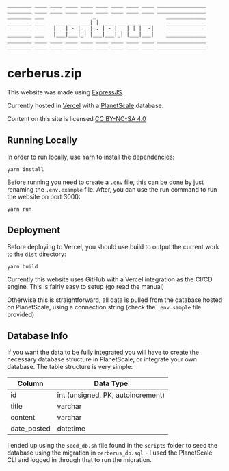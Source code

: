```
________ ____ ____ ____ ____ ____ ____ ____ ____ ________________
________ ____ ____ ____ ____ ____ ____ ____ ____ ________________
________ ___                _                       _____________
________ ___    ___ ___ ___| |_ ___ ___ _ _ ___     _____________
________ ___   |  _| -_|  _| . | -_|  _| | |_ -|    _____________
________ ___   |___|___|_| |___|___|_| |___|___|    _____________
________ ____ ____ ____ ____ ____ ____ ____ ____ ________________
________ ____ ____ ____ ____ ____ ____ ____ ____ ________________
```

# cerberus.zip
This website was made using [ExpressJS](https://expressjs.com).

Currently hosted in [Vercel](https://vercel.com) with a [PlanetScale](https://planetscale.com) database.

Content on this site is licensed [CC BY-NC-SA 4.0](https://creativecommons.org/licenses/by-nc-sa/4.0/)

## Running Locally

In order to run locally, use Yarn to install the dependencies:

`yarn install`

Before running you need to create a `.env` file, this can be done by just renaming the `.env.example` file. After, you can use the run command to run the website on port 3000:

`yarn run`

## Deployment

Before deploying to Vercel, you should use build to output the current work to the `dist` directory:

`yarn build`

Currently this website uses GitHub with a Vercel integration as the CI/CD engine. This is fairly easy to setup (go read the manual)

Otherwise this is straightforward, all data is pulled from the database hosted on PlanetScale, using a connection string (check the `.env.sample` file provided)

## Database Info

If you want the data to be fully integrated you will have to create the necessary database structure in PlanetScale, or integrate your own database. The table structure is very simple:

| Column | Data Type |
| ------ | --------- |
| id | int (unsigned, PK, autoincrement)
| title | varchar |
| content | varchar |
| date_posted | datetime |

I ended up using the `seed_db.sh` file found in the `scripts` folder to seed the database using the migration in `cerberus_db.sql` - I used the PlanetScale CLI and logged in through that to run the migration.